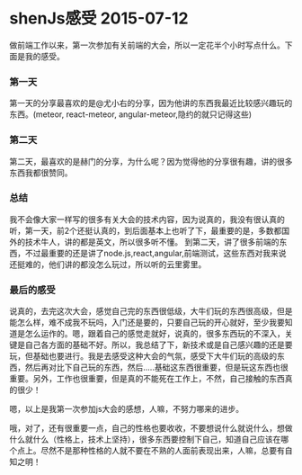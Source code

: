shenJs感受 2015-07-12
=======================

做前端工作以来，第一次参加有关前端的大会，所以一定花半个小时写点什么。下面是我的感受。

### 第一天

第一天的分享最喜欢的是@尤小右的分享，因为他讲的东西我最近比较感兴趣玩的东西。(meteor, react-meteor, angular-meteor,隐约的就只记得这些)

### 第二天

第二天，最喜欢的是赫门的分享，为什么呢？因为觉得他的分享很有趣，讲的很多东西我都很赞同。

### 总结

我不会像大家一样写的很多有关大会的技术内容，因为说真的，我没有很认真的听，第一天，前2个还挺认真的，到后面基本上也听了下，最重要的是，多数都国外的技术牛人，讲的都是英文，所以很多听不懂。 到第二天，讲了很多前端的东西，不过最重要的还是讲了node.js,react,angular,前端测试，这些东西对我来说还挺难的，他们讲的都没怎么玩过，所以听的云里雾里。

### 最后的感受

说真的，去完这次大会，感觉自己完的东西很低级，大牛们玩的东西很高级，但是能怎么样，难不成我不玩吗，入门还是要的，只要自己玩的开心就好，至少我要知道是怎么运作的。嗯，跟着自己的感觉走就好，说真的，很多东西玩的不深入，关键是自己各方面的基础不好。所以，我总结了下，新技术或是自己感兴趣的还是要玩，但基础也要进行。我是去感受这种大会的气氛，感受下大牛们玩的高级的东西，然后再对比下自己玩的东西，然后.....基础这东西很重要，但是玩这东西也很重要。另外，工作也很重要，但是真的不能死在工作上，不然，自己接触的东西真的很少！

嗯，以上是我第一次参加js大会的感想，人嘛，不努力哪来的进步。

哦，对了，还有很重要一点，自己的性格也要收收，不要想说什么就说什么，想做什么就什么（性格上，技术上坚持），很多东西要控制下自己，知道自己应该在哪个点上。尽然不是那种性格的人就不要在不熟的人面前表现出来，人嘛，总要有自知之明！
